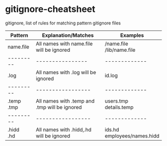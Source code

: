 # gitignore-cheatsheet
gitignore, list of rules for matching pattern gitignore files

Pattern|Explanation/Matches |Examples
---------|-----------------|-------------    
name.file | All names with name.file will be ignored    | /name.file <br>  /lib/name.file 
---------| ----------------|-------------
.log| All names with .log will be ignored|id.log
---------|-----------------|-------------
.temp<br>.tmp| All names with .temp and .tmp will be ignored|users.tmp<br>details.temp
---------|-----------------|-------------
.hidd<br>.hd|All names with .hidd,.hd will be ignored |ids.hd<br> employees/names.hidd
